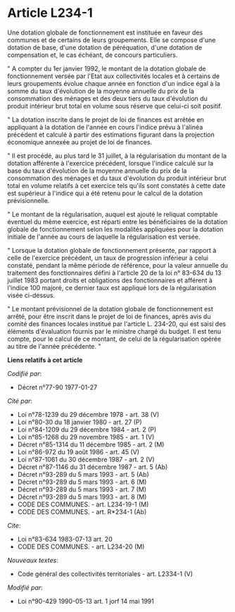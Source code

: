 # Article L234-1

Une dotation globale de fonctionnement est instituée en faveur des communes et de certains de leurs groupements. Elle se
compose d'une dotation de base, d'une dotation de péréquation, d'une dotation de compensation et, le cas échéant, de concours
particuliers.

" A compter du 1er janvier 1992, le montant de la dotation globale de fonctionnement versée par l'Etat aux collectivités
locales et à certains de leurs groupements évolue chaque année en fonction d'un indice égal à la somme du taux d'évolution de
la moyenne annuelle du prix de la consommation des ménages et des deux tiers du taux d'évolution du produit intérieur brut
total en volume sous réserve que celui-ci soit positif.

" La dotation inscrite dans le projet de loi de finances est arrêtée en appliquant à la dotation de l'année en cours l'indice
prévu à l'alinéa précédent et calculé à partir des estimations figurant dans la projection économique annexée au projet de
loi de finances.

" Il est procédé, au plus tard le 31 juillet, à la régularisation du montant de la dotation afférente à l'exercice précédent,
lorsque l'indice calculé sur la base du taux d'évolution de la moyenne annuelle du prix de la consommation des ménages et du
taux d'évolution du produit intérieur brut total en volume relatifs à cet exercice tels qu'ils sont constatés à cette date
est supérieur à l'indice qui a été retenu pour le calcul de la dotation prévisionnelle.

" Le montant de la régularisation, auquel est ajouté le reliquat comptable éventuel du même exercice, est réparti entre les
bénéficiaires de la dotation globale de fonctionnement selon les modalités appliquées pour la dotation initiale de l'année au
cours de laquelle la régularisation est versée.

" Lorsque la dotation globale de fonctionnement présente, par rapport à celle de l'exercice précédent, un taux de progression
inférieur à celui constaté, pendant la même période de référence, pour la valeur annuelle du traitement des fonctionnaires
défini à l'article 20 de la loi n° 83-634 du 13 juillet 1983 portant droits et obligations des fonctionnaires et afférent à
l'indice 100 majoré, ce dernier taux est appliqué lors de la régularisation visée ci-dessus.

" Le montant prévisionnel de la dotation globale de fonctionnement est arrêté, pour être inscrit dans le projet de loi de
finances, après avis du comité des finances locales institué par l'article L. 234-20, qui est saisi des éléments d'évaluation
fournis par le ministre chargé du budget. Il est tenu compte, pour le calcul de ce montant, de celui de la régularisation
opérée au titre de l'année précédente. "

**Liens relatifs à cet article**

_Codifié par_:

  - Décret n°77-90 1977-01-27

_Cité par_:

  - Loi n°78-1239 du 29 décembre 1978 - art. 38 (V)
  - Loi n°80-30 du 18 janvier 1980 - art. 27 (P)
  - Loi n°84-1209 du 29 décembre 1984 - art. 2 (P)
  - Loi n°85-1268 du 29 novembre 1985 - art. 1 (V)
  - Décret n°85-1314 du 11 décembre 1985 - art. 2 (M)
  - Loi n°86-972 du 19 août 1986 - art. 45 (V)
  - Loi n°87-1061 du 30 décembre 1987 - art. 2 (V)
  - Décret n°87-1146 du 31 décembre 1987 - art. 5 (Ab)
  - Décret n°93-289 du 5 mars 1993 - art. 5 (Ab)
  - Décret n°93-289 du 5 mars 1993 - art. 6 (M)
  - Décret n°93-289 du 5 mars 1993 - art. 7 (M)
  - Décret n°93-289 du 5 mars 1993 - art. 8 (M)
  - CODE DES COMMUNES. - art. L234-19-1 (M)
  - CODE DES COMMUNES. - art. R*234-1 (Ab)

_Cite_:

  - Loi n°83-634 1983-07-13 art. 20
  - CODE DES COMMUNES. - art. L234-20 (M)

_Nouveaux textes_:

  - Code général des collectivités territoriales - art. L2334-1 (V)

_Modifié par_:

  - Loi n°90-429 1990-05-13 art. 1 jorf 14 mai 1991
